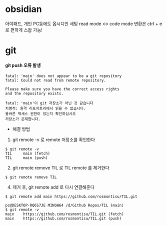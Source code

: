 # obsidian
아이패드, 개인 PC등에도 옵시디언 세팅
read mode <-> code mode 변환은 
ctrl + e 로 편하게 스왑 가능!

# git
#### git push 오류 발생

```
fatal: 'main' does not appear to be a git repository
fatal: Could not read from remote repository.

Please make sure you have the correct access rights
and the repository exists.

fatal: 'main'이 git 저장소가 아닌 것 같습니다  
치명적: 원격 리포지토리에서 읽을 수 없습니다.  
올바른 액세스 권한이 있는지 확인하십시오  
저장소가 존재합니다.
```
- 해결 방법
1. git remote -v 로 remote 저장소를 확인한다
```git
$ git remote -v
TIL     main (fetch)
TIL     main (push)
```
2. git remote remove TIL 로 TIL remote 를 제거한다
```git
$ git remote remove TIL
```
4. 제거 후, git remote add 로 다시 연결해준다
```git
$ git remote add main https://github.com/rosmontisu/TIL.git

pc@DESKTOP-RQ6S7JE MINGW64 /d/Github Repos/TIL (main)
$ git remote -v
main    https://github.com/rosmontisu/TIL.git (fetch)
main    https://github.com/rosmontisu/TIL.git (push)

```
